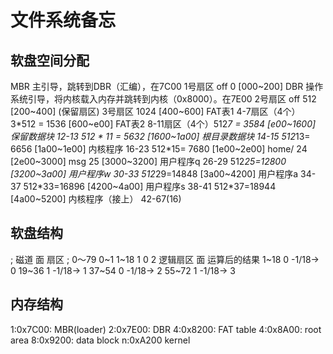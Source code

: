 # 文件系统备忘
## 软盘空间分配
MBR 主引导，跳转到DBR（汇编），在7C00 1号扇区 off 0  [000~200]
DBR 操作系统引导，将内核载入内存并跳转到内核（0x8000）。在7E00 2号扇区 off 512 [200~400]
(保留扇区) 3号扇区 1024 [400~600]
FAT表1 4-7扇区（4个） 3*512 = 1536 [600~e00]
FAT表2 8-11扇区（4个）512*7 = 3584 [e00~1600]
保留数据块 12-13 512 * 11 = 5632 [1600~1a00]
根目录数据块 14-15 512*13= 6656 [1a00~1e00]
内核程序 16-23 512*15= 7680 [1e00~2e00]
home/ 24 [2e00~3000]
msg 25 [3000~3200]
用户程序q 26-29 512*25=12800 [3200~3a00]
用户程序w 30-33 512*29=14848 [3a00~4200]
用户程序a 34-37 512*33=16896 [4200~4a00]
用户程序s 38-41 512*37=18944 [4a00~5200]
内核程序（接上） 42-67(16) 
## 软盘结构
; 磁道 面 扇区
;  0～79     0~1    1~18
1 0 2
逻辑扇区 面 运算后的结果
1~18 0  -1/18-> 0
19~36 1 -1/18-> 1
37~54 0 -1/18-> 2
55~72 1 -1/18-> 3
## 内存结构
1:0x7C00: MBR(loader)
2:0x7E00: DBR
4:0x8200: FAT table
4:0x8A00: root area
8:0x9200: data block
n:0xA200 kernel